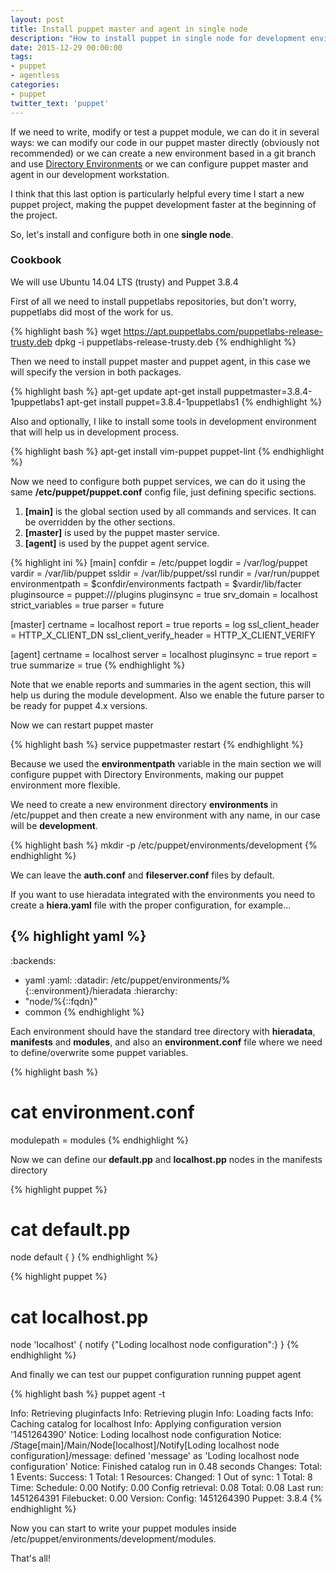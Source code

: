 ```yaml
---
layout: post
title: Install puppet master and agent in single node
description: "How to install puppet in single node for development environments"
date: 2015-12-29 00:00:00
tags:
- puppet
- agentless
categories:
- puppet
twitter_text: 'puppet'
---
```


If we need to write, modify or test a puppet module, we can do it in several ways: we can modify our code in our puppet master directly (obviously not recommended) or we can create a new environment based in a git branch and use [Directory Environments](https://docs.puppetlabs.com/puppet/3.8/reference/environments_configuring.html) or we can configure puppet master and agent in our development workstation.

I think that this last option is particularly helpful every time I start a new puppet project, making the puppet development faster at the beginning of the project.

So, let's install and configure both in one **single node**.

### Cookbook

We will use Ubuntu 14.04 LTS (trusty) and Puppet 3.8.4

First of all we need to install puppetlabs repositories, but don't worry, puppetlabs did most of the work for us.

{% highlight bash %}
wget https://apt.puppetlabs.com/puppetlabs-release-trusty.deb
dpkg -i puppetlabs-release-trusty.deb
{% endhighlight %}

Then we need to install puppet master and puppet agent, in this case we will specify the version in both packages.

{% highlight bash %}
apt-get update
apt-get install puppetmaster=3.8.4-1puppetlabs1
apt-get install puppet=3.8.4-1puppetlabs1
{% endhighlight %}

Also and optionally, I like to install some tools in development environment that will help us in development process.

{% highlight bash %}
apt-get install vim-puppet puppet-lint
{% endhighlight %}

Now we need to configure both puppet services, we can do it using the same **/etc/puppet/puppet.conf** config file, just defining specific sections.

1. **[main]** is the global section used by all commands and services. It can be overridden by the other sections.
2. **[master]** is used by the puppet master service.
3. **[agent]** is used by the puppet agent service.

{% highlight ini %}
[main]
confdir          = /etc/puppet
logdir           = /var/log/puppet
vardir           = /var/lib/puppet
ssldir           = /var/lib/puppet/ssl
rundir           = /var/run/puppet
environmentpath  = $confdir/environments
factpath         = $vardir/lib/facter
pluginsource     = puppet:///plugins
pluginsync       = true
srv_domain       = localhost
strict_variables = true
parser           = future

[master]
certname                 = localhost
report                   = true
reports                  = log
ssl_client_header        = HTTP_X_CLIENT_DN
ssl_client_verify_header = HTTP_X_CLIENT_VERIFY
	  
[agent]
certname   = localhost
server     = localhost
pluginsync = true
report     = true
summarize  = true
{% endhighlight %}

Note that we enable reports and summaries in the agent section, this will help us during the module development. Also we enable the future parser to be ready for puppet 4.x versions.

Now we can restart puppet master

{% highlight bash %}
service puppetmaster restart
{% endhighlight %}

Because we used the **environmentpath** variable in the main section we will configure puppet with Directory Environments, making our puppet environment more flexible.

We need to create a new environment directory **environments** in /etc/puppet and then create a new environment with any name, in our case will be **development**.

{% highlight bash %}
mkdir -p /etc/puppet/environments/development
{% endhighlight %}

We can leave the **auth.conf** and **fileserver.conf** files by default.

If you want to use hieradata integrated with the environments you need to create a **hiera.yaml** file with the proper configuration, for example...

{% highlight yaml %}
---
:backends:
  - yaml
:yaml:
  :datadir: /etc/puppet/environments/%{::environment}/hieradata 
:hierarchy:
  - "node/%{::fqdn}"
  - common
{% endhighlight %}

Each environment should have the standard tree directory with **hieradata**, **manifests** and **modules**, and also an **environment.conf** file where we need to define/overwrite some puppet variables.

{% highlight bash %}
# cat environment.conf 
modulepath = modules
{% endhighlight %}

Now we can define our **default.pp** and **localhost.pp** nodes in the manifests directory

{% highlight puppet %}
# cat default.pp 
node default {
}
{% endhighlight %}

{% highlight puppet %}
# cat localhost.pp 
node 'localhost' {
  notify {"Loding localhost node configuration":}
}
{% endhighlight %}

And finally we can test our puppet configuration running puppet agent

{% highlight bash %}
puppet agent -t

Info: Retrieving pluginfacts
Info: Retrieving plugin
Info: Loading facts
Info: Caching catalog for localhost
Info: Applying configuration version '1451264390'
Notice: Loding localhost node configuration
Notice: /Stage[main]/Main/Node[localhost]/Notify[Loding localhost node configuration]/message: defined 'message' as 'Loding localhost node configuration'
Notice: Finished catalog run in 0.48 seconds
Changes:
            Total: 1
Events:
          Success: 1
            Total: 1
Resources:
          Changed: 1
      Out of sync: 1
            Total: 8
Time:
         Schedule: 0.00
           Notify: 0.00
   Config retrieval: 0.08
            Total: 0.08
         Last run: 1451264391
       Filebucket: 0.00
Version:
           Config: 1451264390
           Puppet: 3.8.4
{% endhighlight %}

Now you can start to write your puppet modules inside /etc/puppet/environments/development/modules.

That's all!
